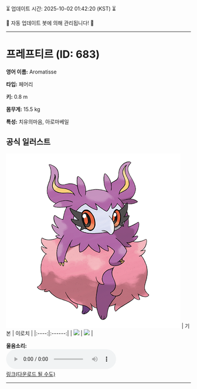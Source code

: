 
⏳ 업데이트 시간: 2025-10-02 01:42:20 (KST) ⏳

🤖 자동 업데이트 봇에 의해 관리됩니다! 🤖

---

# 프레프티르 (ID: 683)
**영어 이름:** Aromatisse

**타입:** 페어리

**키:** 0.8 m

**몸무게:** 15.5 kg

**특성:** 치유의마음, 아로마베일

## 공식 일러스트
![](https://raw.githubusercontent.com/PokeAPI/sprites/master/sprites/pokemon/other/official-artwork/683.png)
| 기본 | 이로치 |
|:----:|:------:|
| <img src="http://play.pokemonshowdown.com/sprites/ani/aromatisse.gif" width="200"> | <img src="http://play.pokemonshowdown.com/sprites/ani-shiny/aromatisse.gif" width="200"> |

**울음소리:**<br><audio controls src="https://raw.githubusercontent.com/PokeAPI/cries/main/cries/pokemon/latest/683.ogg"></audio><br> [링크(다운로드 될 수도)](https://raw.githubusercontent.com/PokeAPI/cries/main/cries/pokemon/latest/683.ogg)


---
